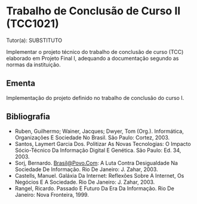 # Trabalho de Conclusão de Curso II (TCC1021)

Tutor(a): SUBSTITUTO

Implementar o projeto técnico do trabalho de conclusão de curso (TCC) elaborado em Projeto Final I, adequando a documentação segundo as normas da instituição.

## Ementa

Implementação do projeto definido no trabalho de conclusão do curso I.

## Bibliografia

- Ruben, Guilhermo; Wainer, Jacques; Dwyer, Tom (Org.). Informática, Organizações E Sociedade No Brasil. São Paulo: Cortez, 2003.
- Santos, Laymert Garcia Dos. Politizar As Novas Tecnologias: O Impacto Sócio-Técnico Da Informação Digital E Genética. São Paulo: Ed. 34, 2003.
- Sorj, Bernardo. Brasil@Povo.Com: A Luta Contra Desigualdade Na Sociedade De Informação. Rio De Janeiro: J. Zahar, 2003.
- Castells, Manuel. Galáxia Da Internet: Reflexões Sobre A Internet, Os Negócios E A Sociedade. Rio De Janeiro: J. Zahar, 2003.
- Rangel, Ricardo. Passado E Futuro Da Era Da Informação. Rio De Janeiro: Nova Fronteira, 1999.
